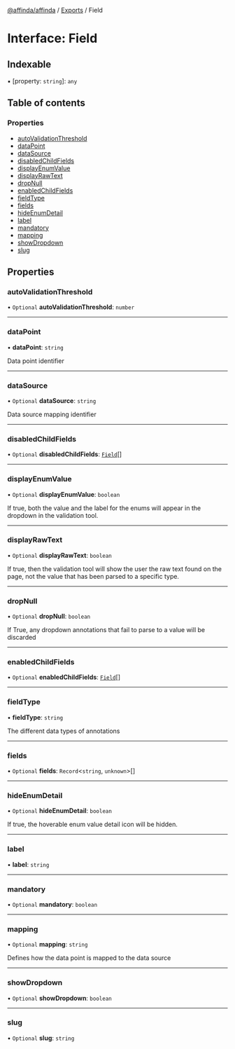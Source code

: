 [@affinda/affinda](../README.md) / [Exports](../modules.md) / Field

# Interface: Field

## Indexable

▪ [property: `string`]: `any`

## Table of contents

### Properties

- [autoValidationThreshold](Field.md#autovalidationthreshold)
- [dataPoint](Field.md#datapoint)
- [dataSource](Field.md#datasource)
- [disabledChildFields](Field.md#disabledchildfields)
- [displayEnumValue](Field.md#displayenumvalue)
- [displayRawText](Field.md#displayrawtext)
- [dropNull](Field.md#dropnull)
- [enabledChildFields](Field.md#enabledchildfields)
- [fieldType](Field.md#fieldtype)
- [fields](Field.md#fields)
- [hideEnumDetail](Field.md#hideenumdetail)
- [label](Field.md#label)
- [mandatory](Field.md#mandatory)
- [mapping](Field.md#mapping)
- [showDropdown](Field.md#showdropdown)
- [slug](Field.md#slug)

## Properties

### autoValidationThreshold

• `Optional` **autoValidationThreshold**: `number`

___

### dataPoint

• **dataPoint**: `string`

Data point identifier

___

### dataSource

• `Optional` **dataSource**: `string`

Data source mapping identifier

___

### disabledChildFields

• `Optional` **disabledChildFields**: [`Field`](Field.md)[]

___

### displayEnumValue

• `Optional` **displayEnumValue**: `boolean`

If true, both the value and the label for the enums will appear in the dropdown in the validation tool.

___

### displayRawText

• `Optional` **displayRawText**: `boolean`

If true, then the validation tool will show the user the raw text found on the page, not the value that has been parsed to a specific type.

___

### dropNull

• `Optional` **dropNull**: `boolean`

If True, any dropdown annotations that fail to parse to a value will be discarded

___

### enabledChildFields

• `Optional` **enabledChildFields**: [`Field`](Field.md)[]

___

### fieldType

• **fieldType**: `string`

The different data types of annotations

___

### fields

• `Optional` **fields**: `Record`\<`string`, `unknown`\>[]

___

### hideEnumDetail

• `Optional` **hideEnumDetail**: `boolean`

If true, the hoverable enum value detail icon will be hidden.

___

### label

• **label**: `string`

___

### mandatory

• `Optional` **mandatory**: `boolean`

___

### mapping

• `Optional` **mapping**: `string`

Defines how the data point is mapped to the data source

___

### showDropdown

• `Optional` **showDropdown**: `boolean`

___

### slug

• `Optional` **slug**: `string`
